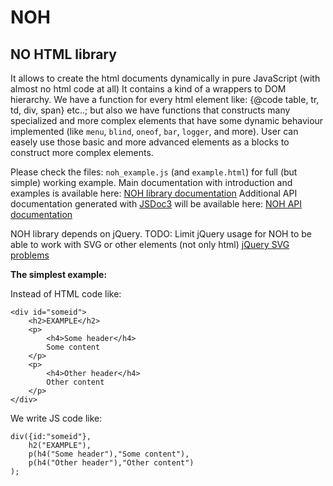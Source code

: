 NOH
===

NO HTML library
---------------

It allows to create the html documents dynamically in pure JavaScript (with almost no html code at all)
It contains a kind of a wrappers to DOM hierarchy.
We have a function for every html element like: {@code table, tr, td, div, span} etc..;
but also we have functions that constructs many specialized and more complex elements that have some dynamic behaviour
implemented (like `menu`, `blind`, `oneof`, `bar`, `logger`, and more).
User can easely use those basic and more advanced elements as a blocks to construct more complex elements.

Please check the files: `noh_example.js` (and `example.html`) for full (but simple) working example.
Main documentation with introduction and examples is available here: [NOH library documentation](index.html)
Additional API documentation generated with [JSDoc3](http://usejsdoc.org/) will be available here: [NOH API documentation](apidoc/index.html)

NOH library depends on jQuery. TODO: Limit jQuery usage for NOH to be able to work with SVG or other elements (not only html)
[jQuery SVG problems](http://stackoverflow.com/questions/3642035/jquerys-append-not-working-with-svg-element)

__The simplest example:__

Instead of HTML code like:

    <div id="someid">
        <h2>EXAMPLE</h2>
        <p>
            <h4>Some header</h4>
            Some content
        </p>
        <p>
            <h4>Other header</h4>
            Other content
        </p>
    </div>

We write JS code like:

    div({id:"someid"},
        h2("EXAMPLE"),
        p(h4("Some header"),"Some content"),
        p(h4("Other header"),"Other content")
    );

